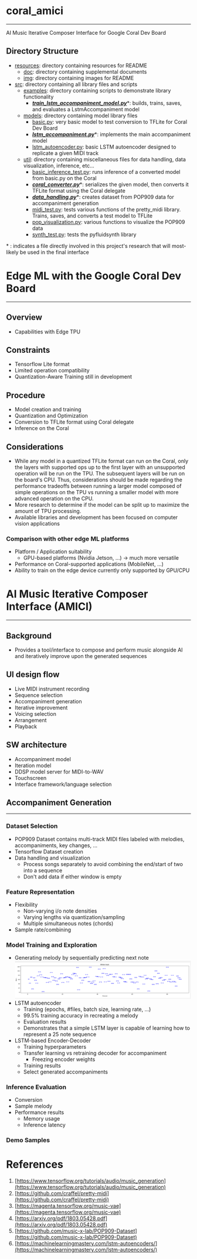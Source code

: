 # coral_amici

---
AI Music Iterative Composer Interface for Google Coral Dev Board
 
## Directory Structure
- [resources](resources "resources directory"): directory containing resources for README
    - [doc](resources/doc "doc directory"): directory containing supplemental documents
    - [img](resources/img "img directory"): directory containing images for README  
- [src](src "src directory"): directory containing all library files and scripts  
    - [examples](src/examples "examples directory"): directory containing scripts to demonstrate library functionality
        - [***train_lstm_accompaniment_model.py***](src/examples/train_lstm_accompaniment_model.py "train_lstm_accompaniment_model.py")*: builds, trains, saves, and evaluates a LstmAccompaniment model
    - [models](src/models "models directory"): directory containing model library files
        - [basic.py](src/models/basic.py "basic.py"): very basic model to test conversion to TFLite for Coral Dev Board
        - [***lstm_accompaniment.py***](src/models/lstm_accompaniment.py "lstm_accompaniment.py")*: implements the main accompaniment model
        - [lstm_autoencoder.py](src/models/lstm_autoencoder.py "lstm_autoencoder.py"): basic LSTM autoencoder designed to replicate a given MIDI track
    - [util](src/util "util directory"): directory containing miscellaneous files for data handling, data visualization, inference, etc...
        - [basic_inference_test.py](src/util/basic_inference_test.py "basic_inference_test.py"): runs inference of a converted model from basic.py on the Coral
        - [***coral_converter.py***](src/util/coral_converter.py "coral_converter.py")*: serializes the given model, then converts it TFLite format using the Coral delegate
        - [***data_handling.py***](src/util/data_handling.py "data_handling.py")*: creates dataset from POP909 data for accompaniment generation
        - [midi_test.py](src/util/midi_test.py "midi_test.py"): tests various functions of the pretty_midi library. Trains, saves, and converts a test model to TFLite
        - [pop_visualization.py](src/util/pop_visualization.py "pop_visualization.py"): various functions to visualize the POP909 data
        - [synth_test.py](src/util/synth_test.py "synth_test.py"): tests the pyfluidsynth library
 
\* : indicates a file directly involved in this project's research that will most-likely be used in the final interface

# Edge ML with the Google Coral Dev Board

---
## Overview
- Capabilities with Edge TPU
## Constraints 
- Tensorflow Lite format
- Limited operation compatibility
- Quantization-Aware Training still in development
## Procedure
- Model creation and training
- Quantization and Optimization
- Conversion to TFLite format using Coral delegate
- Inference on the Coral
## Considerations
- While any model in a quantized TFLite format can run on the Coral, only the layers with supported ops up to the first 
layer with an unsupported operation will be run on the TPU. The subsequent layers will be run on the board's CPU. Thus, 
considerations should be made regarding the performance tradeoffs between running a larger model composed of simple
operations on the TPU vs running a smaller model with more advanced operation on the CPU.
- More research to determine if the model can be split up to maximize the amount of TPU processing.  
- Available libraries and development has been focused on computer vision applications
### Comparison with other edge ML platforms  
- Platform / Application suitability
    - GPU-based platforms (Nvidia Jetson, ...) -> much more versatile
- Performance on Coral-supported applications (MobileNet, ...)
- Ability to train on the edge device currently only supported by GPU/CPU 

# AI Music Iterative Composer Interface (AMICI)

---
## Background
- Provides a tool/interface to compose and perform music alongside AI and iteratively improve upon the generated sequences
## UI design flow
- Live MIDI instrument recording
- Sequence selection
- Accompaniment generation
- Iterative improvement
- Voicing selection
- Arrangement
- Playback
## SW architecture
- Accompaniment model
- Iteration model
- DDSP model server for MIDI-to-WAV
- Touchscreen
- Interface framework/language selection
## Accompaniment Generation

---
### Dataset Selection
- POP909 Dataset contains multi-track MIDI files labeled with melodies, accompaniments, key changes, ...
- Tensorflow Dataset creation
- Data handling and visualization
    - Process songs separately to avoid combining the end/start of two into a sequence
    - Don't add data if either window is empty
### Feature Representation
- Flexibility
    - Non-varying i/o note densities
    - Varying lengths via quantization/sampling
    - Multiple simultaneous notes (chords)
- Sample rate/combining 
### Model Training and Exploration
- Generating melody by sequentially predicting next note
    ![LSTM Gen1](resources/img/LSTM_gen1.png?raw=true "Title")
- LSTM autoencoder
    - Training (epochs, #files, batch size, learning rate, ...)
    - 99.5% training accuracy in recreating a melody
    - Evaluation results
    - Demonstrates that a simple LSTM layer is capable of learning how to represent a 25 note sequence
- LSTM-based Encoder-Decoder
    - Training hyperparameters
    - Transfer learning vs retraining decoder for accompaniment
        - Freezing encoder weights
    - Training results
    - Select generated accompaniments
### Inference Evaluation
- Conversion
- Sample melody
- Performance results
    - Memory usage
    - Inference latency
### Demo Samples
# References
1. [https://www.tensorflow.org/tutorials/audio/music_generation](https://www.tensorflow.org/tutorials/audio/music_generation)
2. [https://github.com/craffel/pretty-midi](https://github.com/craffel/pretty-midi)
3. [https://magenta.tensorflow.org/music-vae](https://magenta.tensorflow.org/music-vae)
4. [https://arxiv.org/pdf/1803.05428.pdf](https://arxiv.org/pdf/1803.05428.pdf)
5. [https://github.com/music-x-lab/POP909-Dataset](https://github.com/music-x-lab/POP909-Dataset)
6. [https://machinelearningmastery.com/lstm-autoencoders/](https://machinelearningmastery.com/lstm-autoencoders/)
